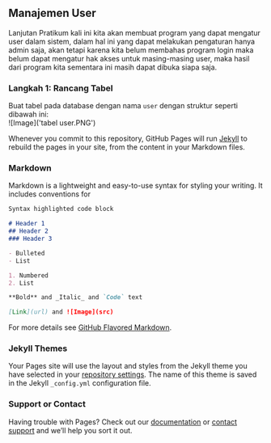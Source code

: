 ## Manajemen User

Lanjutan Pratikum kali ini kita akan membuat program yang dapat mengatur user dalam sistem, dalam hal ini yang dapat melakukan pengaturan hanya admin saja, akan tetapi karena kita belum membahas program login maka belum dapat mengatur hak akses untuk masing-masing user, maka  hasil dari program kita sementara ini masih dapat dibuka siapa saja. 

### Langkah 1: Rancang Tabel
Buat tabel pada database dengan nama `user` dengan struktur seperti dibawah ini:<br>
![Image]('tabel user.PNG')

Whenever you commit to this repository, GitHub Pages will run [Jekyll](https://jekyllrb.com/) to rebuild the pages in your site, from the content in your Markdown files.

### Markdown

Markdown is a lightweight and easy-to-use syntax for styling your writing. It includes conventions for

```markdown
Syntax highlighted code block

# Header 1
## Header 2
### Header 3

- Bulleted
- List

1. Numbered
2. List

**Bold** and _Italic_ and `Code` text

[Link](url) and ![Image](src)
```

For more details see [GitHub Flavored Markdown](https://guides.github.com/features/mastering-markdown/).

### Jekyll Themes

Your Pages site will use the layout and styles from the Jekyll theme you have selected in your [repository settings](https://github.com/gunturs/Silmulation-Manajemen-User/settings/pages). The name of this theme is saved in the Jekyll `_config.yml` configuration file.

### Support or Contact

Having trouble with Pages? Check out our [documentation](https://docs.github.com/categories/github-pages-basics/) or [contact support](https://support.github.com/contact) and we’ll help you sort it out.
